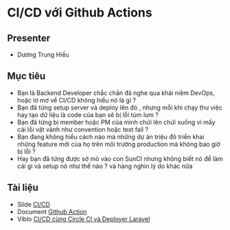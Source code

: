 # CI/CD với Github Actions

## Presenter
- Dương Trung Hiếu

## Mục tiêu
+ Bạn là Backend Developer chắc chắn đã nghe qua khái niệm DevOps, hoặc lơ mơ về CI/CD không hiểu nó là gì ?
+ Bạn đã từng setup server và deploy lên đó , nhưng mỗi khi chạy thư việc hay tạo dữ liệu là code của bạn sẽ bị lỗi tùm lum ?
+ Bạn đã từng bị member hoặc PM của mình chửi lên chửi xuống vì mấy cái lỗi vặt vãnh như convention hoặc test fail ? 
+ Bạn đang không hiểu cách nào mà những dự án triệu đô triển khai những feature mới của họ trên môi trường production mà không bao giờ bị lỗi ? 
+ Hay bạn đã từng được sờ mò vào con SunCI nhưng không biết nó để làm cái gì và setup nó như thế nào ?
và hàng nghìn lý do khác nữa

## Tài liệu
- Slide [CI/CD](https://docs.google.com/presentation/d/11-DQsveNe449W3lhNmcGqqhf1R5i9Q_KV19bPvoKoOU/edit#slide=id.p)
- Document [Github Action](https://github.com/hieudt-2054/Researching/wiki/%5BDevOps%5D-Github-Action)
- Viblo [CI/CD cùng Circle CI và Deployer Laravel](https://viblo.asia/p/devops-cicd-cung-circleci-va-deployer-cho-du-an-laravel-gDVK2mGn5Lj)